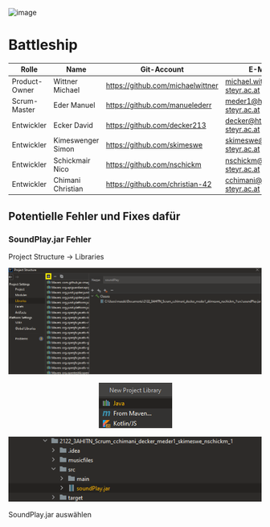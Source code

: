 ![image](https://user-images.githubusercontent.com/83589343/175273683-5c6cbbe8-ffd8-411f-a8ab-db370ccdd7e0.png)

# Battleship

| Rolle          | Name            | Git-Account                       | E-Mail                          |
|----------------|-----------------|-----------------------------------|---------------------------------|
| Product-Owner | Wittner Michael | https://github.com/michaelwittner | michael.wittner@htl-steyr.ac.at |
| Scrum-Master     | Eder Manuel     | https://github.com/manuelederr    | meder1@htl-steyr.ac.at          |
| Entwickler     | Ecker David     | https://github.com/decker213      | decker@htl-steyr.ac.at          |
| Entwickler     | Kimeswenger Simon     | https://github.com/skimeswe      | skimeswe@htl-steyr.ac.at          |
| Entwickler     | Schickmair Nico     | https://github.com/nschickm      | nschickm@htl-steyr.ac.at          |
| Entwickler     | Chimani Christian     | https://github.com/christian-42      | cchimani@htl-steyr.ac.at          |

## Potentielle Fehler und Fixes dafür

### SoundPlay.jar Fehler

Project Structure -> Libraries
<p align="center">
  <img src="img_2.png" alt=""/>
</p>
<p align="center">
  <img src="img_3.png" alt=""/>
</p>
<p align="center">
  <img src="img_4.png" alt=""/>
</p>
SoundPlay.jar auswählen



